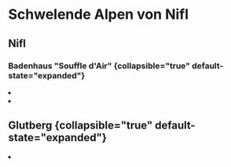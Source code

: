 # Schwelende Alpen von Nifl

## Nifl

<procedure title="Charaktere aktuell an diesem Ort">
<list columns="3">
</list>
</procedure>

### Badenhaus "Souffle d'Air" {collapsible="true" default-state="expanded"}

<procedure title="Charaktere aktuell an diesem Ort">
<list columns="3">
<li><a href="Vernik.md"></a></li>
<li><a href="Rosemarie.md"></a></li>
</list>
</procedure>

## Glutberg {collapsible="true" default-state="expanded"}

<procedure title="Charaktere aktuell an diesem Ort">
<list columns="3">
<li><a href="Kaen.md"></a></li>
</list>
</procedure>